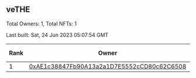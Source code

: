 ## veTHE

Total Owners: 1, Total NFTs: 1

Last built: Sat, 24 Jun 2023 05:07:54 GMT

| Rank | Owner | Voting Power | Influence | NFTs Id |
| --- | --- | --- | --- | --- |
  | 1 | [0xAE1c38847Fb90A13a2a1D7E5552cCD80c62C6508](https://debank.com/profile/0xAE1c38847Fb90A13a2a1D7E5552cCD80c62C6508?chain=bsc) | 2,301,383.011 | 4.11486% | 1 |